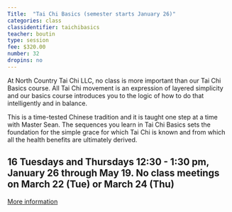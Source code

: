 ```yaml
---
Title:  "Tai Chi Basics (semester starts January 26)"
categories: class
classidentifier: taichibasics
teacher: boutin
type: session
fee: $320.00
number: 32
dropins: no
---
```

At North Country Tai Chi LLC, no class is more important than our Tai Chi Basics course. All Tai Chi movement is an expression of layered simplicity and our basics course introduces you to the logic of how to do that intelligently and in balance.

This is a time-tested Chinese tradition and it is taught one step at a time with Master Sean. The sequences you learn in Tai Chi Basics sets the foundation for the simple grace for which Tai Chi is known and from which all the health benefits are ultimately derived.

16 Tuesdays and Thursdays 12:30 - 1:30 pm, January 26 through May 19.
No class meetings on March 22 (Tue) or March 24 (Thu)
---
<p><a href="http://www.trilliumyogacenter.com/nctaichi.html">More information</a></p>
